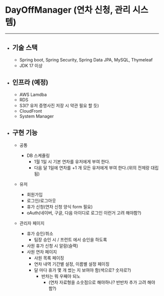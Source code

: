 # DayOffManager (연차 신청, 관리 시스템)
------------------ --

- ## 기술 스택 
    - Spring boot, Spring Security, Spring Data JPA, MySQL, Thymeleaf
    - JDK 17 이상 

- ## 인프라 (예정)
    - AWS Lamdba 
    - RDS
    - S3(? 유저 증명사진 저장 시 약관 필요 할 듯)
    - CloudFront
    - System Manager

- ## 구현 기능
    - 공통
      - DB 스케쥴링
        - 1월 1일 시 기본 연차를 유저에게 부여 한다.
        - 다음 달 1일에 연차를 +1 개 모든 유저에게 부여 한다.(위의 전제랑 대립 됨)
    
    - 유저 
      - 회원가입
      - 로그인/로그아웃
      - 휴가 신청(연차 신청 양식 form 필요)
      - oAuth(네이버, 구글, 다음 아이디로 로그인 이런거 고려 해야함?)
      
    - 관리자 페이지
      - 휴가 승인/취소
        - 팀장 승인 시 / 프런트 에서 승인을 하도록
      - 사원 휴가 신청 시 알람(슬랙)
      - 사원 연차 페이지
        - 사원 목록 페이징
        - 연차 내역 기간별 설정, 이름별 설정 페이징
        - 달 마다 휴가 몇 개 썼는 지 보여야 함(색으로? 숫자로?)
          - 반차는 뭐 우째야 되노 
            - (연차 자료형을 소숫점으로 해야하나? 반반차 추가 고려 해야함?) 